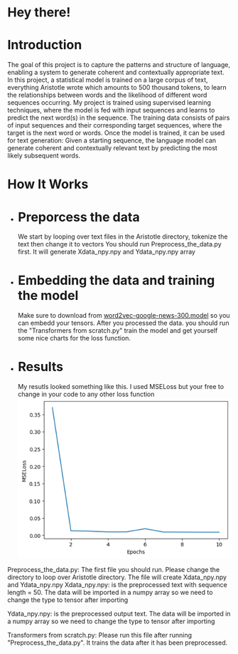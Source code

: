 
# Hey there!

# Introduction 
The goal of this project is to capture the patterns and structure of language, enabling a system to generate coherent and contextually appropriate text.
In this project, a statistical model is trained on a large corpus of text, everything Aristotle wrote which amounts to 500 thousand tokens, to learn the relationships between words and the likelihood of different word sequences occurring. My project is trained using supervised learning techniques, where the model is fed with input
sequences and learns to predict the next word(s) in the sequence. The training data consists of pairs of input sequences and their corresponding target sequences, where the target is the next word or words.
Once the model is trained, it can be used for text generation: Given a starting sequence, the language model can generate coherent and contextually relevant text by predicting the most likely subsequent words.

# How It Works
- # Preporcess the data
    We start by looping over text files in the Aristotle directory, tokenize the text then change it to vectors
    You should run Preprocess_the_data.py first. It will generate Xdata_npy.npy and Ydata_npy.npy array
   
- # Embedding the data and training the model
   Make sure to download from [word2vec-google-news-300.model](https://huggingface.co/fse/word2vec-google-news-300) so you can embedd your tensors.
   After you processed the data. you should run the "Transformers from scratch.py" train the model and get yourself some nice charts for the loss function.  
 
 - # Results
    My resutls looked something like this. I used MSELoss but your free to change in your code to any other loss function 
    ![Result](MSELoss.png)

Preprocess_the_data.py:  The first file you should run. Please change the directory to loop over Aristotle directory. The file will create Xdata_npy.npy and Ydata_npy.npy
  Xdata_npy.npy: is the preprocessed text with sequence length = 50. The data will be imported in a numpy array
  so we need to change the type to tensor after importing 
  
  Ydata_npy.npy: is the preprocessed output text. The data will be imported in a numpy array
  so we need to change the type to tensor after importing 


Transformers from scratch.py: Please run this file after running "Preprocess_the_data.py". It trains the data after it has been preprocessed.
